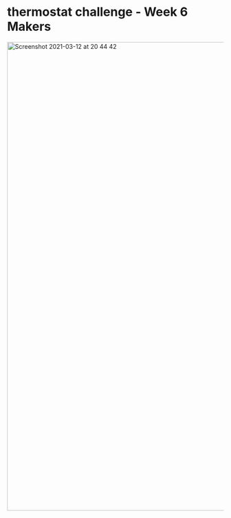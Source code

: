 # thermostat challenge - Week 6 Makers 

<img width="1090" alt="Screenshot 2021-03-12 at 20 44 42" src="https://user-images.githubusercontent.com/76783075/110996534-fdf37280-8373-11eb-853a-462eb65fea30.png">
